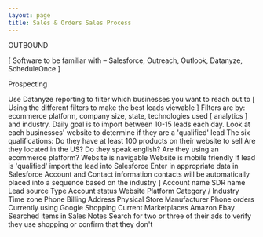 ```yaml
---
layout: page
title: Sales & Orders Sales Process
---
```


OUTBOUND  

[ Software to be familiar with – Salesforce, Outreach, Outlook, Datanyze, ScheduleOnce ]

Prospecting

Use Datanyze reporting to filter which businesses you want to reach out to [ Using the different filters to make the best leads viewable ]
Filters are by: ecommerce platform, company size, state, technologies used [ analytics ] and industry. Daily goal is to import between 10-15 leads each day.
Look at each businesses' website to determine if they are a 'qualified' lead
The six qualifications:
Do they have at least 100 products on their website to sell
Are they located in the US?
Do they speak english?
Are they using an ecommerce platform?
Website is navigable
Website is mobile friendly
If lead is 'qualified' import the lead into Salesforce
Enter in appropriate data in Salesforce Account and Contact information
contacts will be automatically placed into a sequence based on the industry ]
  Account name
  SDR name
  Lead source
  Type
  Account status
  Website
  Platform
  Category / Industry
  Time zone
  Phone
  Billing Address
  Physical Store
  Manufacturer
  Phone orders
  Currently using Google Shopping
  Current Marketplaces
  Amazon
  Ebay
  Searched items in Sales Notes
  Search for two or three of their ads to verify they use shopping or confirm that they don't
